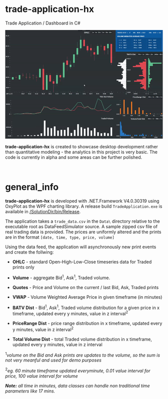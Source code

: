 # trade-application-hx
Trade Application / Dashboard in C#

![gif demo](/SolutionDir/media/demo.gif)

__trade-application-hx__ is created to showcase desktop development rather than quantitative modeling - the analytics in this project is very basic. The code is currently in alpha and some areas can be further polished.

&nbsp;

# general_info

__trade-application-hx__ is developed with .NET.Framework V4.0.30319 using OxyPlot as the WPF charting library. A release build `TradeApplication.exe` is available in [/SolutionDir/bin/Release](/SolutionDir/bin/Release).

The application takes a `trade_data.csv` in the `Data\` directory relative to the executable root as DataFeedSimulator source. A sample zipped csv file of real trading data is provided. The prices are uniformly altered and the prints are in the format `[date, time, type, price, volume]`

Using the data feed, the application will asynchronously new print events and create the follwing:

* __OHLC__ - standard Open-High-Low-Close timeseries data for Traded prints only

* __Volume__ - aggregate Bid<sup>1</sup>, Ask<sup>1</sup>, Traded volume.

* __Quotes__ - Price and Volume on the current / last Bid, Ask, Traded prints

* __VWAP__ - Volume Weighted Average Price in given timeframe (in minutes)

* __BATV Dist__ - Bid<sup>1</sup>, Ask<sup>1</sup>, Traded volume distribution for a given price in x timeframe, updated every y minutes, value in z interval<sup>2</sup>

* __PriceRange Dist__ - price range distribution in x timeframe, updated every y minutes, value in z interval<sup>2</sup>

* __Total Volume Dist__ - total Traded volume distribution in x timeframe, updated every y minutes, value in z interval

<sup>1</sup>_volume on the Bid and Ask prints are updates to the volume, so the sum is not very meanful and used for demo purposes_

<sup>2</sup>_eg. 60 minute timeframe updated everyminute, 0.01 value interval for price, 100 value interval for volume_

*__Note:__ all time in minutes, data classes can handle non traditional time parameters like 17 mins.*
